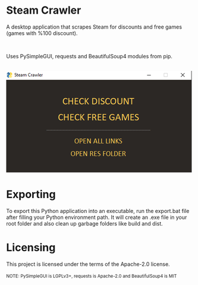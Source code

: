

# Steam Crawler

A desktop application that scrapes Steam for discounts and free games (games with %100 discount).

<br>

Uses PySimpleGUI, requests and BeautifulSoup4 modules from pip.

<br>

<img src="preview.png" alt="alt text">


# Exporting

To export this Python application into an executable, run the export.bat file after filling your Python environment path. It will create an .exe file in your root folder and also clean up garbage folders like build and dist.


# Licensing

This project is licensed under the terms of the Apache-2.0 license. 

<small>NOTE: PySimpleGUI is LGPLv3+, requests is Apache-2.0 and BeautifulSoup4 is MIT</small>

